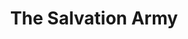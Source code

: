 ---
title: "The Salvation Army"
url: /chicago/the-salvation-army-north-clybourn-avenue/
shop: charity
---
